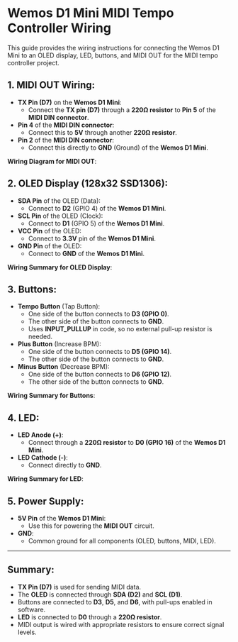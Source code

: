 # Wemos D1 Mini MIDI Tempo Controller Wiring

This guide provides the wiring instructions for connecting the Wemos D1 Mini to an OLED display, LED, buttons, and MIDI OUT for the MIDI tempo controller project.

## 1. MIDI OUT Wiring:
- **TX Pin (D7)** on the **Wemos D1 Mini**:
  - Connect the **TX pin (D7)** through a **220Ω resistor** to **Pin 5** of the **MIDI DIN connector**.
- **Pin 4** of the **MIDI DIN connector**:
  - Connect this to **5V** through another **220Ω resistor**.
- **Pin 2** of the **MIDI DIN connector**:
  - Connect this directly to **GND** (Ground) of the **Wemos D1 Mini**.

**Wiring Diagram for MIDI OUT**:


## 2. OLED Display (128x32 SSD1306):
- **SDA Pin** of the OLED (Data):
  - Connect to **D2** (GPIO 4) of the **Wemos D1 Mini**.
- **SCL Pin** of the OLED (Clock):
  - Connect to **D1** (GPIO 5) of the **Wemos D1 Mini**.
- **VCC Pin** of the OLED:
  - Connect to **3.3V** pin of the **Wemos D1 Mini**.
- **GND Pin** of the OLED:
  - Connect to **GND** of the **Wemos D1 Mini**.

**Wiring Summary for OLED Display**:



## 3. Buttons:
- **Tempo Button** (Tap Button):
  - One side of the button connects to **D3 (GPIO 0)**.
  - The other side of the button connects to **GND**.
  - Uses **INPUT_PULLUP** in code, so no external pull-up resistor is needed.
- **Plus Button** (Increase BPM):
  - One side of the button connects to **D5 (GPIO 14)**.
  - The other side of the button connects to **GND**.
- **Minus Button** (Decrease BPM):
  - One side of the button connects to **D6 (GPIO 12)**.
  - The other side of the button connects to **GND**.

**Wiring Summary for Buttons**:



## 4. LED:
- **LED Anode (+)**:
  - Connect through a **220Ω resistor** to **D0 (GPIO 16)** of the **Wemos D1 Mini**.
- **LED Cathode (-)**:
  - Connect directly to **GND**.

**Wiring Summary for LED**:



## 5. Power Supply:
- **5V Pin** of the **Wemos D1 Mini**:
  - Use this for powering the **MIDI OUT** circuit.
- **GND**:
  - Common ground for all components (OLED, buttons, MIDI, LED).

---

## Summary:
- **TX Pin (D7)** is used for sending MIDI data.
- The **OLED** is connected through **SDA (D2)** and **SCL (D1)**.
- Buttons are connected to **D3**, **D5**, and **D6**, with pull-ups enabled in software.
- **LED** is connected to **D0** through a **220Ω resistor**.
- MIDI output is wired with appropriate resistors to ensure correct signal levels.

